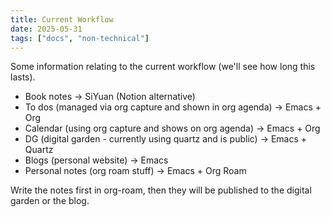 ```yaml
---
title: Current Workflow
date: 2025-05-31
tags: ["docs", "non-technical"]
---
```


Some information relating to the current workflow (we'll see how long this lasts).

- Book notes → SiYuan (Notion alternative)
- To dos (managed via org capture and shown in org agenda) → Emacs + Org
- Calendar (using org capture and shows on org agenda) → Emacs + Org
- DG (digital garden - currently using quartz and is public) → Emacs + Quartz
- Blogs (personal website) → Emacs
- Personal notes (org roam stuff) → Emacs + Org Roam

Write the notes first in org-roam, then they will be published to the digital garden or the blog.
